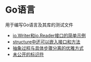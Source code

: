 # Go语言

用于编写Go语言及其库的测试文件

- [io.Writer和io.Reader接口的简单示例](./writerAndReader/helloWorld.go)
- [structure中还可以嵌入接口和方法](./embedding/embedding.go)
- [抽象过程与具体步骤分离的优雅方式](./interfaceFunc)
- [未公开的标识符](./unexporting)